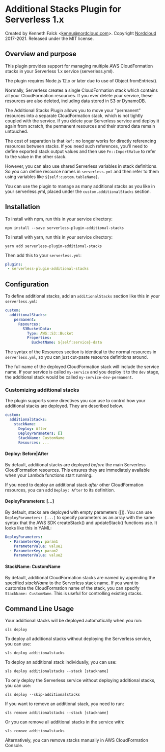 # Additional Stacks Plugin for Serverless 1.x

Created by Kenneth Falck <<kennu@nordcloud.com>>.
Copyright [Nordcloud](https://nordcloud.com) 2017-2021. Released under the MIT license.

## Overview and purpose

This plugin provides support for managing multiple AWS CloudFormation stacks
in your Serverless 1.x service (serverless.yml).

The plugin requires Node.js 12.x or later due to use of Object.fromEntries().

Normally, Serverless creates a single CloudFormation stack which contains
all your CloudFormation resources. If you ever delete your service, these
resources are also deleted, including data stored in S3 or DynamoDB.

The Additional Stacks Plugin allows you to move your "permanent"
resources into a separate CloudFormation stack, which is not tightly coupled
with the service. If you delete your Serverless service and deploy it again from
scratch, the permanent resources and their stored data remain untouched.

The cost of separation is that `Ref:` no longer works for directly referencing
resources between stacks. If you need such references, you'll need to define
exported stack output values and then use `Fn::ImportValue` to refer to the
value in the other stack.

However, you can also use shared Serverless variables in stack definitions. So
you can define resource names in `serverless.yml` and then refer to them
using variables like `${self:custom.tableName}`.

You can use the plugin to manage as many additional stacks as you like
in your serverless.yml, placed under the `custom.additionalStacks` section.

## Installation

To install with npm, run this in your service directory:

    npm install --save serverless-plugin-additional-stacks

To install with yarn, run this in your service directory:

    yarn add serverless-plugin-additional-stacks

Then add this to your `serverless.yml`:

```yml
plugins:
 - serverless-plugin-additional-stacks
```

## Configuration

To define additional stacks, add an `additionalStacks` section like this
in your `serverless.yml`:

```yml
custom:
  additionalStacks:
    permanent:
      Resources:
        S3BucketData:
          Type: AWS::S3::Bucket
          Properties:
            BucketName: ${self:service}-data
```

The syntax of the Resources section is identical to the normal resources
in `serverless.yml`, so you can just cut-paste resource definitions around.

The full name of the deployed CloudFormation stack will include the service
name. If your service is called `my-service` and you deploy it to the `dev`
stage, the additional stack would be called `my-service-dev-permanent`.

### Customizing additional stacks

The plugin supports some directives you can use to control how your
additional stacks are deployed. They are described below.

```yml
custom:
  additionalStacks:
    stackName:
      Deploy: After
      DeployParameters: []
      StackName: CustomName
      Resources: ...

```

#### Deploy: Before|After

By default, additional stacks are deployed *before* the main Serverless
CloudFormation resources. This ensures they are immediately available when your
Lambda functions start running.

If you need to deploy an additional stack *after* other CloudFormation
resources, you can add `Deploy: After` to its definition.

#### DeployParameters: [...]

By default, stacks are deployed with empty parameters ([]). You can use
`DeployParameters: [...]` to specify parameters as an array with the same syntax
that the AWS SDK createStack() and updateStack() functions use. It looks like
this in YAML:

```yml
DeployParameters:
  - ParameterKey: param1
    ParameterValue: value1
  - ParameterKey: param2
    ParameterValue: value2
```

#### StackName: CustomName

By default, additional CloudFormation stacks are named by appending the
specified *stackName* to the Serverless stack name. If you want to customize
the CloudFormation name of the stack, you can specify `StackName: CustomName`.
This is useful for controlling existing stacks.

## Command Line Usage

Your additional stacks will be deployed automatically when you run:

    sls deploy

To deploy all additional stacks without deploying the Serverless service, you can use:

    sls deploy additionalstacks

To deploy an additional stack individually, you can use:

    sls deploy additionalstacks --stack [stackname]

To only deploy the Serverless service without deploying additional stacks, you can use:

    sls deploy --skip-additionalstacks

If you want to remove an additional stack, you need to run:

    sls remove additionalstacks --stack [stackname]

Or you can remove all additional stacks in the service with:

    sls remove additionalstacks

Alternatively, you can remove stacks manually in AWS CloudFormation Console.
